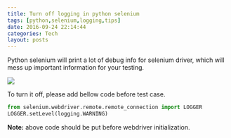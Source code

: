 ```yaml
---
title: Turn off logging in python selenium
tags: [python,selenium,logging,tips]
date: 2016-09-24 22:14:44
categories: Tech
layout: posts
---
```

Python selenium will print a lot of debug info for selenium driver, which will mess up important information for your testing.

<!-- more -->

![](https://tobyqin.github.io/images/selenium-debug-logging.png)

To turn it off, please add bellow code before test case.

```python
from selenium.webdriver.remote.remote_connection import LOGGER
LOGGER.setLevel(logging.WARNING)
```
**Note:** above code should be put before webdriver initialization.
